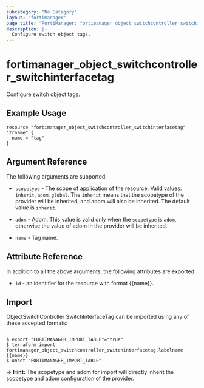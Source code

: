 ```yaml
---
subcategory: "No Category"
layout: "fortimanager"
page_title: "FortiManager: fortimanager_object_switchcontroller_switchinterfacetag"
description: |-
  Configure switch object tags.
---
```


# fortimanager_object_switchcontroller_switchinterfacetag
Configure switch object tags.

## Example Usage

```hcl
resource "fortimanager_object_switchcontroller_switchinterfacetag" "trname" {
  name = "tag"
}
```

## Argument Reference


The following arguments are supported:

* `scopetype` - The scope of application of the resource. Valid values: `inherit`, `adom`, `global`. The `inherit` means that the scopetype of the provider will be inherited, and adom will also be inherited. The default value is `inherit`.
* `adom` - Adom. This value is valid only when the `scopetype` is `adom`, otherwise the value of adom in the provider will be inherited.

* `name` - Tag name.


## Attribute Reference

In addition to all the above arguments, the following attributes are exported:
* `id` - an identifier for the resource with format {{name}}.

## Import

ObjectSwitchController SwitchInterfaceTag can be imported using any of these accepted formats:
```

$ export "FORTIMANAGER_IMPORT_TABLE"="true"
$ terraform import fortimanager_object_switchcontroller_switchinterfacetag.labelname {{name}}
$ unset "FORTIMANAGER_IMPORT_TABLE"
```
-> **Hint:** The scopetype and adom for import will directly inherit the scopetype and adom configuration of the provider.
